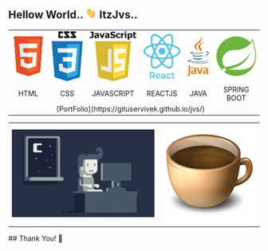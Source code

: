 <!-- - 👋 Hi, I’m @GitUserVivek
- 👀 Interested To learn Programming Languages 
- 💻 Looking For Job Opportunity
 -->   

   
## Hellow World.. <span>  <img height="22px"  src="https://github.com/GitUserVivek/GitUserVivek/blob/main/Hi.gif" /> </span> ItzJvs.. 

  <p align="center" text-align="center">  
 <table align="center">
  <tr>
   <td align='center'> <img  height="80px" width="80px"  src="https://github.com/GitUserVivek/GitUserVivek/blob/main/html.png" />  </td>
   <td align='center'> <img  height="100px" width="80px"  src="https://github.com/GitUserVivek/GitUserVivek/blob/main/css.png" /> </td>
   <td align='center'> <img  height="100px" width="100px"  src="https://github.com/GitUserVivek/GitUserVivek/blob/main/javascript.png" /> </td>
   <td align='center'>  <img  height="90px" width="80px"  src="https://github.com/GitUserVivek/GitUserVivek/blob/main/react.png" /> </td>
   <td align='center'>  <img  height="80px" width="50px"  src="https://github.com/GitUserVivek/GitUserVivek/blob/main/java.png" />  </td>
   <td align='center'>  <img  height="80px" width="80px"  src="https://github.com/GitUserVivek/GitUserVivek/blob/main/spring.png" />  </td>
  </tr> 
  <tr>
   <td align='center'>HTML </td>
   <td align='center'> CSS</td>
   <td align='center'> JAVASCRIPT</td>
   <td align='center'> REACTJS </td>
   <td align='center'> JAVA</td>
   <td align='center'> SPRING BOOT</td>
  </tr>

  <tr>
     <td></td>
   <td colspan="4" align='center'> [PortFolio](https://gituservivek.github.io/jvs/)    </td>
       <td></td>
  </tr>
    </table>
    <table align="center">
       <tr>
         <td> <img src="https://github.com/GitUserVivek/GitUserVivek/blob/main/Night-Coding.gif" /> </td>
         <td> <img height="200px" width="200px" src="https://github.com/GitUserVivek/GitUserVivek/blob/main/coffee.png" /> </td>
       </tr>
    </table>
</p>
## Thank You! 🤵

